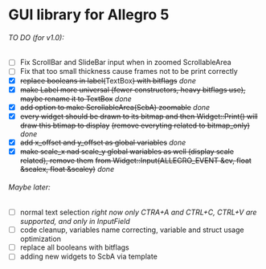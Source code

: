 # GUI library for Allegro 5

###### TO DO (for v1.0):
  - [ ] Fix ScrollBar and SlideBar input when in zoomed ScrollableArea
  - [ ] Fix that too small thickness cause frames not to be print correctly
  - [x] ~~replace booleans in label(~~TextBox~~) with bitflags~~ *done*
  - [x] ~~make Label more universal (fewer constructors, heavy bitflags use), maybe rename it to TextBox~~ *done*
  - [x] ~~add option to make ScrollableArea(ScbA) zoomable~~ *done*
  - [x] ~~every widget should be drawn to its bitmap and then Widget::Print() will draw this btimap to display~~
        ~~(remove everyting related to bitmap_only)~~ *done*
  - [x] ~~add x_offset and y_offset as global variables~~ *done*
  - [x] ~~make scale_x nad scale_y global wariables as well (display scale related), remove them~~
        ~~from Widget::Input(ALLEGRO_EVENT &ev, float &scalex, float &scaley)~~ *done* 

###### Maybe later:
  - [ ] normal text selection *right now only CTRA+A and CTRL+C, CTRL+V are supported, and only in InputField*
  - [ ] code cleanup, variables name correcting, variable and struct usage optimization 
  - [ ] replace all booleans with bitflags
  - [ ] adding new widgets to ScbA via template
